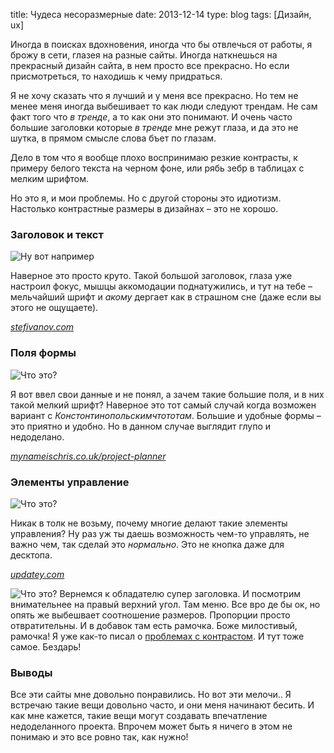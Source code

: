 title: Чудеса несоразмерные
date: 2013-12-14
type: blog
tags: [Дизайн, ux]

Иногда в поисках вдохновения, иногда что бы отвлечься от работы, я брожу в сети, глазея на разные сайты. Иногда наткнешься на прекрасный дизайн сайта, в нем просто все прекрасно. Но если присмотреться, то находишь к чему придраться.

Я не хочу сказать что я лучший и у меня все прекрасно. Но тем не менее меня иногда выбешивает то как люди следуют трендам. Не сам факт того что *в тренде*, а то как они это понимают. И очень часто большие заголовки которые *в тренде* мне режут глаза, и да это не шутка, в прямом смысле слова бъет по глазам. 

Дело в том что я вообще плохо воспринимаю резкие контрасты, к примеру белого текста на черном фоне, или рябь зебр в таблицах с мелким шрифтом. 

Но это я, и мои проблемы. Но с другой стороны это идиотизм. Настолько контрастные размеры в дизайнах – это не хорошо.

### Заголовок и текст

![Ну вот например](/static/files/4h8w.png)

Наверное это просто круто. Такой большой заголовок, глаза уже настроил фокус, мышцы аккомодации поднатужились, и тут на тебе – мельчайший шрифт и *акому* дергает как в страшном сне (даже если вы этого не ощущаете).

[*stefivanov.com*](http://stefivanov.com/)

### Поля формы

![Что это?](/static/files/xke9.png)

Я вот ввел свои данные и не понял, а зачем такие большие поля, и в них такой мелкий шрифт? Наверное это тот самый случай когда возможен вариант с *Констонтинопольскимчтототам*. Большие и удобные формы – это приятно и удобно. Но в данном случае выглядит глупо и недоделано.

[*mynameischris.co.uk/project-planner*](http://www.mynameischris.co.uk/project-planner/)

### Элементы управление

![Что это?](/static/files/lxm7.png)

Никак в толк не возьму, почему многие делают такие элементы управления? Ну раз уж ты даешь возможность чем-то управлять, не важно чем, так сделай это *нормально*. Это не кнопка даже для десктопа.

[*updatey.com*](http://updatey.com/)

![Что это?](/static/files/rwli.png) Вернемся к обладателю супер заголовка. И посмотрим внимательнее на правый верхний угол. Там меню. Все вро де бы ок, но опять же выбешвает соотношение размеров. Пропорции просто отвратительны. И в добавок там есть рамочка. Боже милостивый, рамочка! Я уже как-то писал о [проблемах с контрастом](/blog/clear-view/). И тут тоже самое. Бездарь!

### Выводы

Все эти сайты мне довольно понравились. Но вот эти мелочи.. Я встречаю такие вещи довольно часто, и они меня начинают бесить. И как мне кажется, такие вещи могут создавать впечатление недоделанного проекта. Впрочем может быть я ничего в этом не понимаю и это все ровно так, как нужно!